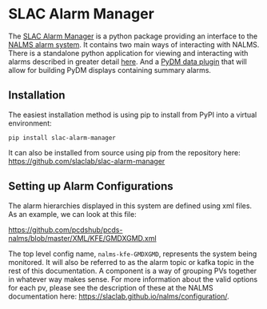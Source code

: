 # SLAC Alarm Manager

The [SLAC Alarm Manager](https://github.com/slaclab/slac-alarm-manager) is a python package providing an interface to the [NALMS alarm system](https://slaclab.github.io/nalms/).
It contains two main ways of interacting with NALMS. There is a standalone python application for 
viewing and interacting with alarms described in greater detail [here](alarm_manager.md). And 
a [PyDM data plugin](pydm.md) that will allow for building PyDM displays containing summary alarms.

## Installation

The easiest installation method is using pip to install from PyPI into a virtual environment:

`pip install slac-alarm-manager`

It can also be installed from source using pip from the repository here: https://github.com/slaclab/slac-alarm-manager

## Setting up Alarm Configurations

The alarm hierarchies displayed in this system are defined using xml files. As an example, we can look at this file:

https://github.com/pcdshub/pcds-nalms/blob/master/XML/KFE/GMDXGMD.xml

The top level config name, `nalms-kfe-GMDXGMD`, represents the system being monitored. It will also be referred to
as the alarm topic or kafka topic in the rest of this documentation. A component is a way of grouping PVs together
in whatever way makes sense. For more information about the valid options for each pv, please see the description
of these at the NALMS documentation here: https://slaclab.github.io/nalms/configuration/.
